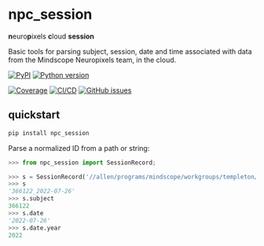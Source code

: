 # npc_session

**n**euro**p**ixels **c**loud **session**

Basic tools for parsing subject, session, date and time associated with data from the
Mindscope Neuropixels team, in the cloud.

[![PyPI](https://img.shields.io/pypi/v/npc-session.svg?label=PyPI&color=blue)](https://pypi.org/project/npc-session/)
[![Python version](https://img.shields.io/pypi/pyversions/npc-session)](https://pypi.org/project/npc-session/)

[![Coverage](https://img.shields.io/codecov/c/github/alleninstitute/npc_session?logo=codecov)](https://app.codecov.io/github/AllenInstitute/npc_session)
[![CI/CD](https://img.shields.io/github/actions/workflow/status/alleninstitute/npc_session/publish.yml?label=CI/CD&logo=github)](https://github.com/alleninstitute/npc_session/actions/workflows/publish.yml)
[![GitHub issues](https://img.shields.io/github/issues/alleninstitute/npc_session?logo=github)](https://github.com/alleninstitute/npc_session/issues)


## quickstart

```bash
pip install npc_session
```

Parse a normalized ID from a path or string:
```python
>>> from npc_session import SessionRecord;

>>> s = SessionRecord('//allen/programs/mindscope/workgroups/templeton/TTOC/2022-07-26_14-09-36_366122')
>>> s
'366122_2022-07-26'
>>> s.subject
366122
>>> s.date
'2022-07-26'
>>> s.date.year
2022

```
